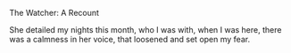 The Watcher: A Recount

She detailed my nights this month,
who I was with, when I was here,
there was a calmness in her voice,
that loosened and set open my fear.
